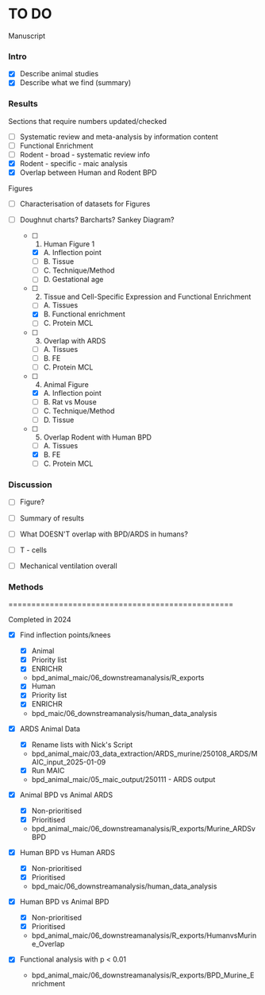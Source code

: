 # TO DO

Manuscript

### Intro

- [x] Describe animal studies
- [x] Describe what we find (summary) 

### Results

Sections that require numbers updated/checked
- [ ] Systematic review and meta-analysis by information content
- [ ] Functional Enrichment
- [ ] Rodent - broad - systematic review info 
- [X] Rodent - specific - maic analysis
- [X] Overlap between Human and Rodent BPD

Figures

- [ ] Characterisation of datasets for Figures
- [ ] Doughnut charts? Barcharts? Sankey Diagram?
        
    - [ ] 1. Human Figure 1
      - [X] A. Inflection point
      - [ ] B. Tissue
      - [ ] C. Technique/Method
      - [ ] D. Gestational age
         
   - [ ] 2. Tissue and Cell-Specific Expression and Functional Enrichment
     - [ ]   A. Tissues
     - [X]   B. Functional enrichment
     - [ ]   C. Protein MCL
     
   - [ ] 3. Overlap with ARDS
     - [ ]   A. Tissues
     - [ ]   B. FE
     - [ ]   C. Protein MCL 
            
    - [ ] 4. Animal Figure 
      - [X] A. Inflection point
      - [ ] B. Rat vs Mouse
      - [ ] C. Technique/Method
      - [ ] D. Tissue

   - [ ] 5. Overlap Rodent with Human BPD
     - [ ]   A. Tissues
     - [X]   B. FE
     - [ ]   C. Protein MCL

### Discussion

- [ ] Figure?
- [ ] Summary of results
- [ ] What DOESN'T overlap with BPD/ARDS in humans?
- [ ] T - cells
- [ ] Mechanical ventilation overall


### Methods
      
=================================================


Completed in 2024

- [X] Find inflection points/knees
  - [x]  Animal
    - [x] Priority list
    - [X] ENRICHR
    - bpd_animal_maic/06_downstreamanalysis/R_exports
  - [x]  Human
    - [x] Priority list
    - [X] ENRICHR
    - bpd_maic/06_downstreamanalysis/human_data_analysis

- [x] ARDS Animal Data
  - [x] Rename lists with Nick's Script
  - bpd_animal_maic/03_data_extraction/ARDS_murine/250108_ARDS/MAIC_input_2025-01-09
  - [x] Run MAIC
  - bpd_animal_maic/05_maic_output/250111 - ARDS output
      
- [x] Animal BPD vs Animal ARDS
  - [x] Non-prioritised
  - [x] Prioritised
  - bpd_animal_maic/06_downstreamanalysis/R_exports/Murine_ARDSvBPD
        
- [x] Human BPD vs Human ARDS
  - [x] Non-prioritised
  - [x] Prioritised
  - bpd_maic/06_downstreamanalysis/human_data_analysis
        
- [x] Human BPD vs Animal BPD
  - [x] Non-prioritised
  - [x] Prioritised
  - bpd_animal_maic/06_downstreamanalysis/R_exports/HumanvsMurine_Overlap
     
- [x] Functional analysis with p < 0.01
  - bpd_animal_maic/06_downstreamanalysis/R_exports/BPD_Murine_Enrichment
